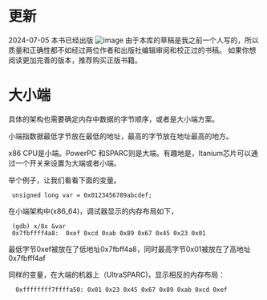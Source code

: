 
# 更新
2024-07-05
本书已经出版
![image](https://github.com/Celthi/effective-debugging-zh/assets/5187962/29b04963-5535-432c-b56f-8a2d5dbc2ec6)
由于本库的草稿是我之前一个人写的，所以质量和正确性都不如经过两位作者和出版社编辑审阅和校正过的书稿。
如果你想阅读更加完善的版本，推荐购买正版书籍。
# 大小端

具体的架构也需要确定内存中数据的字节顺序，或者是大小端方案。

小端指数据最低字节放在最低的地址，最高的字节放在地址最高的地方。

x86 CPU是小端。PowerPC 和SPARC则是大端。有趣地是，Itanium芯片可以通过一个开关来设置为大端或者小端。

举个例子，让我们看看下面的变量。
```
 unsigned long var = 0x0123456789abcdef;
```
在小端架构中(x86_64)，调试器显示的内存布局如下，
```
 (gdb) x/8x &var
 0x7fbffff4a8:  0xef 0xcd 0xab 0x89 0x67 0x45 0x23 0x01
```
最低字节0xef被放在了低地址0x7fbff4a8，同时最高字节0x01被放在了高地址0x7fbfff4af

同样的变量，在大端的机器上（UltraSPARC)，显示相反的内存布局：

```
  0xffffffff7ffffa50: 0x01 0x23 0x45 0x67 0x89 0xab 0xcd 0xef
```
